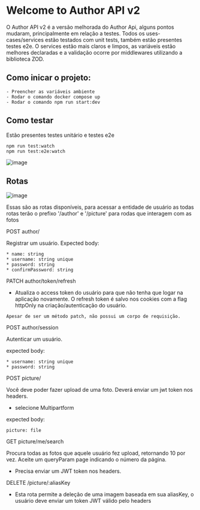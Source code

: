 # Welcome to Author API v2

O Author API v2 é a versão melhorada do Author Api, alguns pontos mudaram, principalmente em relação a testes. Todos os uses-cases/services estão testados com unit tests, também estão presentes testes e2e. O services estão mais claros e limpos, as variáveis estão melhores declaradas e a validação ocorre por middlewares utilizando a biblioteca ZOD.


## Como inicar o projeto: 
```
- Preencher as variáveis ambiente
- Rodar o comando docker compose up 
- Rodar o comando npm run start:dev
```

## Como testar
Estão presentes testes unitário e testes e2e
```
npm run test:watch
npm run test:e2e:watch
```

![image](https://user-images.githubusercontent.com/68877260/226893002-fc0acf82-9217-44cb-8845-9962c401ba55.png)


## Rotas

![image](https://user-images.githubusercontent.com/68877260/226893483-81f02659-bf79-4bc1-9006-dec9df8baa0a.png)

Essas são as rotas disponíveis, para acessar a entidade de usuário as todas rotas terão o prefixo '/author' e '/picture' para rodas que interagem com as fotos

POST author/

Registrar um usuário.
Expected body: 
```  
* name: string
* username: string unique
* password: string
* confirmPassword: string
```  

PATCH author/token/refresh
- Atualiza o access token do usuário para que não tenha que logar na aplicação novamente. O refresh token é salvo nos cookies com a flag httpOnly na criação/autenticação do usuário. 
```
Apesar de ser um método patch, não possui um corpo de requisição.
```
POST author/session

Autenticar um usuário.

expected body: 
```
* username: string unique
* password: string
```

POST picture/

Você deve poder fazer upload de uma foto. Deverá enviar um jwt token nos headers.

* selecione Multipartform

expected body:

```
picture: file
```


GET picture/me/search

Procura todas as fotos que aquele usuário fez upload, retornando 10 por vez. Aceite um queryParam page indicando o número da página. 
* Precisa enviar um JWT token nos headers.


DELETE /picture/:aliasKey
- Esta rota permite a deleção de uma imagem baseada em sua aliasKey, o usuário deve enviar um token JWT válido pelo headers
